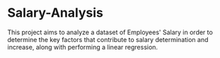 # Salary-Analysis
This project aims to analyze a dataset of Employees' Salary in order to determine the key factors that contribute to salary determination and increase, along with performing a linear regression. 
